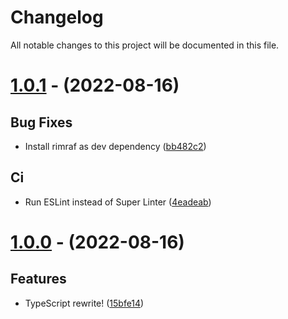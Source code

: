 # Changelog

All notable changes to this project will be documented in this file.

# [1.0.1](https://github.com/HarryPotterGirlzz/Ginny-Weasley/compare/1.0.0...1.0.1) - (2022-08-16)

## Bug Fixes

- Install rimraf as dev dependency ([bb482c2](https://github.com/HarryPotterGirlzz/Ginny-Weasley/commit/bb482c280b73c622f1b2b15d7671ab407935c4f3))

## Ci

- Run ESLint instead of Super Linter ([4eadeab](https://github.com/HarryPotterGirlzz/Ginny-Weasley/commit/4eadeabb5668d7642235491c13aeb202c15e2aad))

# [1.0.0](https://github.com/HarryPotterGirlzz/Ginny-Weasley/tree/1.0.0) - (2022-08-16)

## Features

- TypeScript rewrite! ([15bfe14](https://github.com/HarryPotterGirlzz/Ginny-Weasley/commit/15bfe14165f5a1f40770929323dd9da626ce2f3d))

